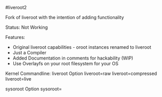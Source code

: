 #liveroot2

Fork of liveroot with the intention of adding functionality

Status: Not Working

Features:
 - Original liveroot capabilities - oroot instances renamed to liveroot
 - Just a Compiler
 - Added Documentation in comments for hackability (WIP)
 - Use Overlayfs on your root filesystem for your OS

Kernel Commandline:
liveroot
Option
liveroot=raw
liveroot=compressed
liveroot=live

sysoroot
Option
sysoroot=
